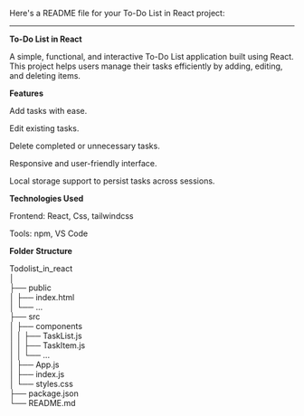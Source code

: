 Here's a README file for your To-Do List in React project:


---

**To-Do List in React**

A simple, functional, and interactive To-Do List application built using React. This project helps users manage their tasks efficiently by adding, editing, and deleting items.

**Features**

Add tasks with ease.

Edit existing tasks.

Delete completed or unnecessary tasks.

Responsive and user-friendly interface.

Local storage support to persist tasks across sessions.


**Technologies Used**

Frontend: React, Css, tailwindcss

Tools: npm, VS Code


**Folder Structure**

Todolist_in_react  
│  
├── public  
│   ├── index.html  
│   └── ...  
├── src  
│   ├── components  
│   │   ├── TaskList.js  
│   │   ├── TaskItem.js  
│   │   └── ...  
│   ├── App.js  
│   ├── index.js  
│   └── styles.css  
├── package.json  
└── README.md


